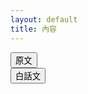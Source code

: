 ```yaml
---
layout: default
title: 內容
---
```


<script src="https://cdnjs.cloudflare.com/ajax/libs/sql.js/1.6.2/sql-wasm.min.js"
    integrity="sha512-7bKBIIhC5ktPKnC82Q257bDXW84tc9L5y318qySCidwScxOW1UCgi2aelmWAP3MWAURoKvA+n6G7FZaERDtYIg=="
    crossorigin="anonymous" referrerpolicy="no-referrer"></script>
<script>
    var db = null;
    async function init() {
        const sqlPromise = initSqlJs({
            locateFile: file => `https://cdnjs.cloudflare.com/ajax/libs/sql.js/1.6.2/sql-wasm.wasm`
        });
        const dataPromise = fetch("/NTCU-GeneralEducation-WisdomOfClassics/assets/db/database.sqlite").then(res => res.arrayBuffer());
        const [SQL, buf] = await Promise.all([sqlPromise, dataPromise]);
        db = new SQL.Database(new Uint8Array(buf));
    }
</script>
<div class="container">
    <div class="row">
        <div class="col-4" id="menu"></div>
        <script>
            function change(type, Volumes, Articles){
                stmt = db.prepare("SELECT * FROM content where `Volumes` = " + Volumes + " and `Articles` = " + Articles + " order by Volumes, Articles");
                stmt.step();
                const result = stmt.getAsObject();
                if(type == 0)
                    document.getElementById('contentarea').innerHTML = result['Original'];
                else
                    document.getElementById('contentarea').innerHTML = result['Translated'];
                document.getElementById('btn_original').addEventListener('click', function(){
                    change(0, result['Volumes'], result['Articles']);
                });
                document.getElementById('btn_translated').addEventListener('click', function(){
                    change(1, result['Volumes'], result['Articles']);
                });
            }
            init().then(
                function (value) {
                    var select = document.getElementById('menu');
                    var stmt = db.prepare("SELECT * FROM content order by Volumes, Articles");
                    while (stmt.step()) {
                        var opt = document.createElement('p');
                        const result = stmt.getAsObject();
                        opt.innerHTML = "第" + result['Volumes'] + "章 - 第" + result['Articles'] + "篇 - " + result['Name'];
                        opt.addEventListener('click', function(){
                            change(0, result['Volumes'], result['Articles']);
                        });
                        select.appendChild(opt);
                    }
                },
                function (error) {
                    window.alert("ERROR! Cannot init");
                }
            )
        </script>
        <div class="col-8">
            <div class="row">
                <div class="col-6 d-flex justify-content-center">
                    <button class="btn btn-outline-primary" id="btn_original">原文</button>
                </div>
                <div class="col-6 d-flex justify-content-center">
                    <button class="btn btn-outline-primary" id="btn_translated">白話文</button>
                </div>
            </div>
            <div class="row bg-secondary" id="contentarea"></div>
        </div>
    </div>
</div>

